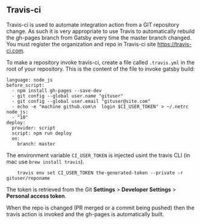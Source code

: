 ## Travis-ci

Travis-ci is used to automate integration action from a GIT repository change. As such it is very appropriate to use Travis to automatically rebuild the gh-pages branch from Gatsby every time the master branch changed. You must register the organization and repo in Travis-ci site https://travis-ci.com. 

To make a repository invoke travis-ci, create a file called `.travis.yml` in the root of your repository.
This is the content of the file to invoke gatsby build:


```
language: node_js
before_script:
  - npm install gh-pages --save-dev
  - git config --global user.name "gituser"
  - git config --global user.email "gituser@site.com"
  - echo -e "machine github.com\n  login $CI_USER_TOKEN" > ~/.netrc
node_js:
  - "10"
deploy:
  provider: script
  script: npm run deploy
  on:
    branch: master
```

The environment variable `CI_USER_TOKEN` is injected usint the travis CLI (in mac use `brew install travis`). 

		travis env set CI_USER_TOKEN the-generated-token --private -r gituser/reponame

The token is retrieved from the Git **Settings** > **Developer Settings** > **Personal access token**. 

When the repo is changed (PR merged or a commit being pushed) then the travis action is invoked and the gh-pages is automatically built.
